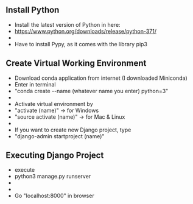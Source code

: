 ## Install Python
* Install the latest version of Python in here:
* https://www.python.org/downloads/release/python-371/
*
* Have to install Pypy, as it comes with the library pip3

## Create Virtual Working Environment
* Download conda application from internet (I downloaded Miniconda)
* Enter in terminal
* "conda create --name (whatever name you enter) python=3"
*
* Activate virtual environment by
* "activate (name)"   -> for Windows
* "source activate (name)" -> for Mac & Linux
*
* If you want to create new Django project, type
* "django-admin startproject (name)"

## Executing Django Project
* execute
* python3 manage.py runserver
*
*
* Go "localhost:8000" in browser
